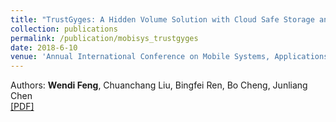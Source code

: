 ```yaml
---
title: "TrustGyges: A Hidden Volume Solution with Cloud Safe Storage and TEE"
collection: publications
permalink: /publication/mobisys_trustgyges
date: 2018-6-10
venue: 'Annual International Conference on Mobile Systems, Applications, and Services (MobiSys)'
---
```

Authors: **Wendi Feng**, Chuanchang Liu, Bingfei Ren, Bo Cheng, Junliang Chen<br>
[[PDF]](http://wendifeng.github.io/files/mobisys_trustgyges.pdf)